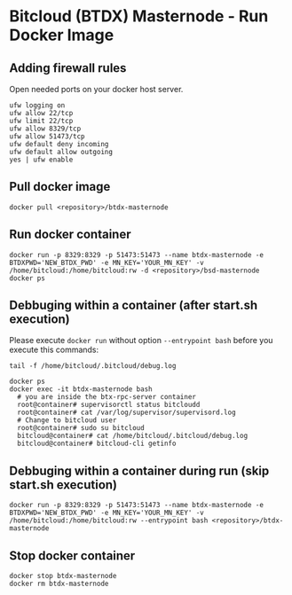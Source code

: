 # Bitcloud (BTDX) Masternode - Run Docker Image

## Adding firewall rules
Open needed ports on your docker host server.
```
ufw logging on
ufw allow 22/tcp
ufw limit 22/tcp
ufw allow 8329/tcp
ufw allow 51473/tcp
ufw default deny incoming 
ufw default allow outgoing 
yes | ufw enable
```

## Pull docker image
```
docker pull <repository>/btdx-masternode
```

## Run docker container
```
docker run -p 8329:8329 -p 51473:51473 --name btdx-masternode -e BTDXPWD='NEW_BTDX_PWD' -e MN_KEY='YOUR_MN_KEY' -v /home/bitcloud:/home/bitcloud:rw -d <repository>/bsd-masternode
docker ps
```

## Debbuging within a container (after start.sh execution)
Please execute ```docker run``` without option ```--entrypoint bash``` before you execute this commands:
```
tail -f /home/bitcloud/.bitcloud/debug.log

docker ps
docker exec -it btdx-masternode bash
  # you are inside the btx-rpc-server container
  root@container# supervisorctl status bitcloudd
  root@container# cat /var/log/supervisor/supervisord.log
  # Change to bitcloud user
  root@container# sudo su bitcloud
  bitcloud@container# cat /home/bitcloud/.bitcloud/debug.log
  bitcloud@container# bitcloud-cli getinfo
```

## Debbuging within a container during run (skip start.sh execution)
```
docker run -p 8329:8329 -p 51473:51473 --name btdx-masternode -e BTDXPWD='NEW_BTDX_PWD' -e MN_KEY='YOUR_MN_KEY' -v /home/bitcloud:/home/bitcloud:rw --entrypoint bash <repository>/btdx-masternode
```

## Stop docker container
```
docker stop btdx-masternode
docker rm btdx-masternode
```
